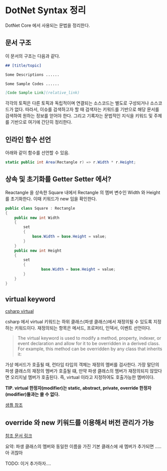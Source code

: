 # DotNet Syntax 정리

DotNet Core 에서 사용되는 문법을 정리한다.

## 문서 구조

이 문서의 구조는 다음과 같다.

```markdown
## [title/topic]

Some Descriptions ......

Some Sample Codes ......

[Code Sample Link](relative_link)
```

각각의 토픽은 다른 토픽과 독립적이며 연결되는 소스코드는 별도로 구성되거나 소스코드가 없다. 따라서, 이슈를 검색하고자 할 때 검색자는 키워드를 기반으로 해당 문서를 검색하여 원하는 정보를 얻어야 한다. 그리고 기록자는 문법적인 지식을 키워드 및 주제를 기반으로 여기에 간단히 정리한다.

## 인라인 함수 선언

아래와 같이 함수를 선언할 수 있음.

```csharp
static public int Area(Rectangle r) => r.Width * r.Height;
```

## 상속 및 초기화를 Getter Setter 에서?

Reactangle 을 상속한 Square 내에서 Rectangle 의 멤버 변수인 Width 와 Height 를 초기화한다. 이때 키워드가 new 임을 확인한다.

```csharp
public class Square : Rectangle
{
    public new int Width
    {
        set
        {
            base.Width = base.Height = value;
        }
    }
    public new int Height
    {
        set
        {
                base.Width = base.Height = value;
        }
    }
}
```

## virtual keyword

[csharp virtual](https://docs.microsoft.com/ko-kr/dotnet/csharp/language-reference/keywords/virtual)

csharp 에서 virtual 키워드는 하위 클래스(파생 클래스)에서 재정의될 수 있도록 지정하는 키워드이다. 재정의되는 항목은 메서드, 프로퍼티, 인덱서, 이벤트 선언이다.

> The virtual keyword is used to modify a method, property, indexer, or event declaration and allow for it to be overridden in a derived class. For example, this method can be overridden by any class that inherits it:

가상 메서드가 호출될 때, 런타임 타입의 객체는 재정의 멤버를 검사한다. 가장 말단의 파생 클래스의 재정의 멤버가 호출될 떄, 만약 파생 클래스의 멤버가 재정의되지 않았다면 오리지널 멤버가 호출된다. 즉, virtual 이라고 지정하여도 호출가능한 멤버이다.

**TIP. virtual 한정자(modifier)는 static, abstract, private, override 한정자(modifier)들과는 쓸 수 없다.**

[샘플 참조](./virtual-keyword/README.md)

## override 와 new 키워드를 이용해서 버전 관리가 가능

[참조 문서 링크](https://docs.microsoft.com/ko-kr/dotnet/csharp/programming-guide/classes-and-structs/versioning-with-the-override-and-new-keywords)

요약:
파생 클래스의 멤버와 동일한 이름을 가진 기본 클래스에 새 멤버가 추가되면 ..... 아 귀찮아 

TODO: 이거 추가하자....